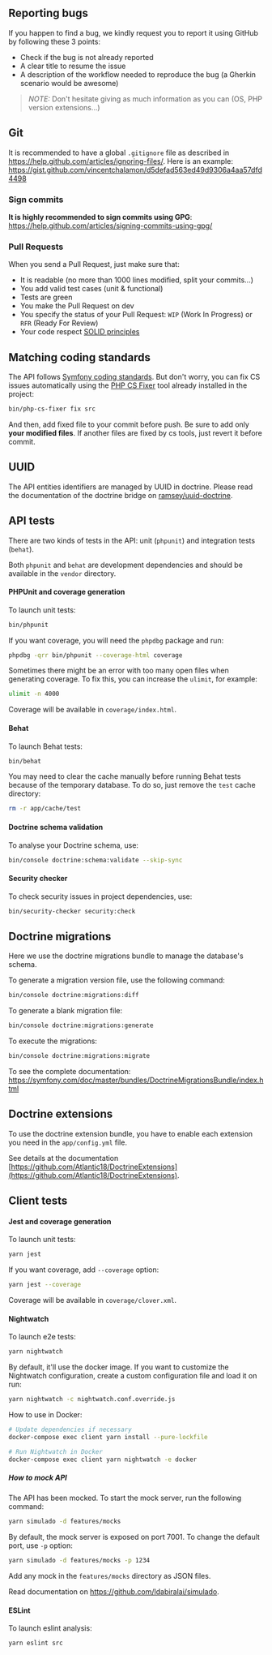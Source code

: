 ## Reporting bugs

If you happen to find a bug, we kindly request you to report it using GitHub by following these 3 points:

-   Check if the bug is not already reported
-   A clear title to resume the issue
-   A description of the workflow needed to reproduce the bug (a Gherkin scenario would be awesome)

> _NOTE:_ Don't hesitate giving as much information as you can (OS, PHP version extensions...)

## Git

It is recommended to have a global `.gitignore` file as described in https://help.github.com/articles/ignoring-files/.
Here is an example: https://gist.github.com/vincentchalamon/d5defad563ed49d9306a4aa57dfd4498

### Sign commits

**It is highly recommended to sign commits using GPG**: https://help.github.com/articles/signing-commits-using-gpg/

### Pull Requests

When you send a Pull Request, just make sure that:

-   It is readable (no more than 1000 lines modified, split your commits...)
-   You add valid test cases (unit & functional)
-   Tests are green
-   You make the Pull Request on dev
-   You specify the status of your Pull Request: `WIP` (Work In Progress) or `RFR` (Ready For Review)
-   Your code respect [SOLID principles](<https://en.wikipedia.org/wiki/SOLID_(object-oriented_design)>)

## Matching coding standards

The API follows [Symfony coding standards](https://symfony.com/doc/current/contributing/code/standards.html).
But don't worry, you can fix CS issues automatically using the [PHP CS Fixer](http://cs.sensiolabs.org/) tool already
installed in the project:

```bash
bin/php-cs-fixer fix src
```

And then, add fixed file to your commit before push. Be sure to add only **your modified files**. If another files are
fixed by cs tools, just revert it before commit.

## UUID

The API entities identifiers are managed by UUID in doctrine. Please read the documentation of the doctrine bridge on
[ramsey/uuid-doctrine](https://github.com/ramsey/uuid-doctrine).

## API tests

There are two kinds of tests in the API: unit (`phpunit`) and integration tests (`behat`).

Both `phpunit` and `behat` are development dependencies and should be available in the `vendor` directory.

#### PHPUnit and coverage generation

To launch unit tests:

```bash
bin/phpunit
```

If you want coverage, you will need the `phpdbg` package and run:

```bash
phpdbg -qrr bin/phpunit --coverage-html coverage
```

Sometimes there might be an error with too many open files when generating coverage. To fix this, you can increase the
`ulimit`, for example:

```bash
ulimit -n 4000
```

Coverage will be available in `coverage/index.html`.

#### Behat

To launch Behat tests:

```bash
bin/behat
```

You may need to clear the cache manually before running Behat tests because of the temporary database. To do so, just
remove the `test` cache directory:

```bash
rm -r app/cache/test
```

#### Doctrine schema validation

To analyse your Doctrine schema, use:

```bash
bin/console doctrine:schema:validate --skip-sync
```

#### Security checker

To check security issues in project dependencies, use:

```bash
bin/security-checker security:check
```

## Doctrine migrations

Here we use the doctrine migrations bundle to manage the database's schema.

To generate a migration version file, use the following command:

```bash
bin/console doctrine:migrations:diff
```

To generate a blank migration file:

```bash
bin/console doctrine:migrations:generate
```

To execute the migrations:

```bash
bin/console doctrine:migrations:migrate
```

To see the complete documentation: https://symfony.com/doc/master/bundles/DoctrineMigrationsBundle/index.html

## Doctrine extensions

To use the doctrine extension bundle, you have to enable each extension you need in the `app/config.yml` file.

See details at the documentation [https://github.com/Atlantic18/DoctrineExtensions](https://github.com/Atlantic18/DoctrineExtensions).

## Client tests

#### Jest and coverage generation

To launch unit tests:

```bash
yarn jest
```

If you want coverage, add `--coverage` option:

```bash
yarn jest --coverage
```

Coverage will be available in `coverage/clover.xml`.

#### Nightwatch

To launch e2e tests:

```bash
yarn nightwatch
```

By default, it'll use the docker image. If you want to customize the Nightwatch configuration, create a custom
configuration file and load it on run:

```bash
yarn nightwatch -c nightwatch.conf.override.js
```

How to use in Docker:

```bash
# Update dependencies if necessary
docker-compose exec client yarn install --pure-lockfile

# Run Nightwatch in Docker
docker-compose exec client yarn nightwatch -e docker
```

##### How to mock API

The API has been mocked. To start the mock server, run the following command:

```bash
yarn simulado -d features/mocks
```

By default, the mock server is exposed on port 7001. To change the default port, use `-p` option:

```bash
yarn simulado -d features/mocks -p 1234
```

Add any mock in the `features/mocks` directory as JSON files.

Read documentation on https://github.com/ldabiralai/simulado.

#### ESLint

To launch eslint analysis:

```bash
yarn eslint src
```
